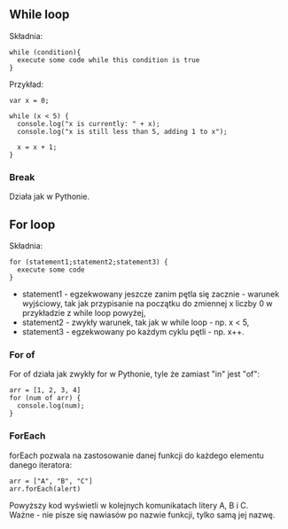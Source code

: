 ## While loop  
Składnia:  
```
while (condition){
  execute some code while this condition is true
}
```  
Przykład:  
```
var x = 0;

while (x < 5) {
  console.log("x is currently: " + x);
  console.log("x is still less than 5, adding 1 to x");
  
  x = x + 1;
}
```  
  
### Break  
Działa jak w Pythonie.  
  
  
## For loop  
Składnia:  
```
for (statement1;statement2;statement3) {
  execute some code
}
```
- statement1 - egzekwowany jeszcze zanim pętla się zacznie - warunek wyjściowy, tak jak przypisanie na początku do zmiennej x liczby 0 w przykładzie z while loop powyżej,   
- statement2 - zwykły warunek, tak jak w while loop - np. x < 5,  
- statement3 - egzekwowany po każdym cyklu pętli - np. x++.  
  
### For of  
For of działa jak zwykły for w Pythonie, tyle że zamiast "in" jest "of":  
```
arr = [1, 2, 3, 4]
for (num of arr) {
  console.log(num);
}
```  
  
### ForEach  
forEach pozwala na zastosowanie danej funkcji do każdego elementu danego iteratora:  
```
arr = ["A", "B", "C"]
arr.forEach(alert)
```
Powyższy kod wyświetli w kolejnych komunikatach litery A, B i C.  
Ważne - nie pisze się nawiasów po nazwie funkcji, tylko samą jej nazwę.  

